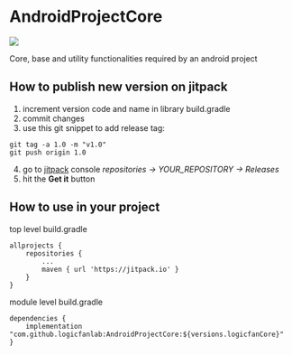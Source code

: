 # AndroidProjectCore
[![](https://jitpack.io/v/logicfanlab/AndroidProjectCore.svg)](https://jitpack.io/#logicfanlab/AndroidProjectCore)

Core, base and utility functionalities required by an android project

## How to publish new version on jitpack
1. increment version code and name in library build.gradle
2. commit changes
3. use this git snippet to add release tag:
```
git tag -a 1.0 -m "v1.0"
git push origin 1.0
```
4. go to [jitpack](https://jitpack.io/) console *repositories -> YOUR_REPOSITORY -> Releases*
5. hit the **Get it** button

## How to use in your project
top level build.gradle
```
allprojects {
    repositories {
        ...
        maven { url 'https://jitpack.io' }
    }
}
```
module level build.gradle
```
dependencies {
    implementation "com.github.logicfanlab:AndroidProjectCore:${versions.logicfanCore}"
}
```

